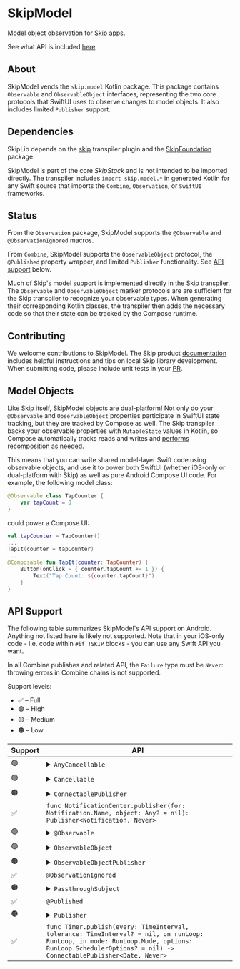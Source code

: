 # SkipModel

Model object observation for [Skip](https://skip.tools) apps.

See what API is included [here](#api-support).

## About 

SkipModel vends the `skip.model` Kotlin package. This package contains `Observable` and `ObservableObject` interfaces, representing the two core protocols that SwiftUI uses to observe changes to model objects. It also includes limited `Publisher` support.

## Dependencies

SkipLib depends on the [skip](https://source.skip.tools/skip) transpiler plugin and the [SkipFoundation](https://source.skip.tools/skip-foundation) package.

SkipModel is part of the core *SkipStack* and is not intended to be imported directly. The transpiler includes `import skip.model.*` in generated Kotlin for any Swift source that imports the `Combine`, `Observation`, or `SwiftUI` frameworks.

## Status

From the `Observation` package, SkipModel supports the `@Observable` and `@ObservationIgnored` macros.

From `Combine`, SkipModel supports the `ObservableObject` protocol, the `@Published` property wrapper, and limited `Publisher` functionality. See [API support](#api-support) below.

Much of Skip's model support is implemented directly in the Skip transpiler. The `Observable` and `ObservableObject` marker protocols are are sufficient for the Skip transpiler to recognize your observable types. When generating their corresponding Kotlin classes, the transpiler then adds the necessary code so that their state can be tracked by the Compose runtime.

## Contributing

We welcome contributions to SkipModel. The Skip product [documentation](https://skip.tools/docs/contributing/) includes helpful instructions and tips on local Skip library development. When submitting code, please include unit tests in your [PR](https://github.com/skiptools/skip-model/pulls).

## Model Objects

Like Skip itself, SkipModel objects are dual-platform! Not only do your `@Observable` and `ObservableObject` properties participate in SwiftUI state tracking, but they are tracked by Compose as well. The Skip transpiler backs your observable properties with `MutableState` values in Kotlin, so Compose automatically tracks reads and writes and [performs recomposition as needed](https://developer.android.com/jetpack/compose/state).

This means that you can write shared model-layer Swift code using observable objects, and use it to power both SwiftUI (whether iOS-only or dual-platform with Skip) as well as pure Android Compose UI code. For example, the following model class:

```swift
@Observable class TapCounter {
    var tapCount = 0 
}
```

could power a Compose UI:

```kotlin
val tapCounter = TapCounter()
...
TapIt(counter = tapCounter)
...
@Composable fun TapIt(counter: TapCounter) {
    Button(onClick = { counter.tapCount += 1 }) { 
        Text("Tap Count: ${counter.tapCount}")
    }
}
```

## API Support

The following table summarizes SkipModel's API support on Android. Anything not listed here is likely not supported. Note that in your iOS-only code - i.e. code within `#if !SKIP` blocks - you can use any Swift API you want.

In all Combine publishes and related API, the `Failure` type must be `Never`: throwing errors in Combine chains is not supported.

Support levels:

  - ✅ – Full
  - 🟢 – High
  - 🟡 – Medium 
  - 🟠 – Low
  
<table>
  <thead><th>Support</th><th>API</th></thead>
  <tbody>
    <tr>
      <td>🟢</td>
      <td>
          <details>
              <summary><code>AnyCancellable</code></summary>
              <ul>
                  <li>See <code>Cancellable</code></li>
              </ul>
          </details> 
      </td>
    </tr>
    <tr>
      <td>🟢</td>
      <td>
          <details>
              <summary><code>Cancellable</code></summary>
              <ul>
                  <li>The <code>store(in:)</code> function only supports a <code>Set</code></li>
              </ul>
          </details> 
      </td>
    </tr>
    <tr>
      <td>🟠</td>
      <td>
          <details>
              <summary><code>ConnectablePublisher</code></summary>
              <ul>
                  <li><code>func connect()</code></li>
                  <li><code>func autoconnect()</code></li>
                  <li>See <code>Publisher</code></li>
              </ul>
          </details> 
      </td>
    </tr>
    <tr>
      <td>✅</td>
      <td><code>func NotificationCenter.publisher(for: Notification.Name, object: Any? = nil): Publisher&lt;Notification, Never&gt;</code></td>
    </tr>
    <tr>
      <td>🟢</td>
      <td>
          <details>
              <summary><code>@Observable</code></summary>
              <ul>
                  <li>Skip does not support calls to the generated <code>access(keyPath:)</code> and <code>withMutation(keyPath:_:)</code> functions</li>
              </ul>
          </details> 
      </td>
    </tr>
    <tr>
      <td>🟢</td>
      <td>
            <details>
              <summary><code>ObservableObject</code></summary>
              <ul>
                  <li>If you declare your own <code>objectWillChange</code> publisher, it must be of type <code>ObservableObjectPublisher</code></li>
              </ul>
          </details> 
      </td>
    </tr>
    <tr>
      <td>🟠</td>
      <td>
            <details>
              <summary><code>ObservableObjectPublisher</code></summary>
              <ul>
                  <li><code>func send()</code></li>
                  <li>See <code>Publisher</code></li>
              </ul>
          </details> 
      </td>
    </tr>
    <tr>
      <td>✅</td>
      <td><code>@ObservationIgnored</code></td>
    </tr>
    <tr>
      <td>🟠</td>
      <td>
          <details>
              <summary><code>PassthroughSubject</code></summary>
              <ul>
                  <li><code>func send(value: Output)</code></li>
                  <li>See <code>Publisher</code></li>
              </ul>
          </details> 
      </td>
    </tr>
    <tr>
      <td>✅</td>
      <td><code>@Published</code></td>
    </tr>
    <tr>
      <td>🟠</td>
      <td>
          <details>
              <summary><code>Publisher</code></summary>
              <ul>
<li><code>func assign&lt;Root&gt;(to: KeyPath&lt;Root, Output&gt;, on: Root) -> AnyCancellable</code></li>
<li><code>func sink(receiveValue: (Output) -> Unit) -> AnyCancellable</code></li>
<li><code>func debounce(for: Double, scheduler: Scheduler) -> Publisher</code></li>
<li><code>func dropFirst(count: Int = 1) -> Publisher</code></li>
<li><code>func filter(isIncluded: (Output) -> Boolean) -> Publisher</code></li>
<li><code>func map&lt;T&gt;(transform: (Output) -> T) -> Publisher</code></li>
<li><code>func receive(on: Scheduler): Publisher</code></li>
              </ul>
          </details> 
      </td>
    </tr>
    <tr>
      <td>✅</td>
      <td><code>func Timer.publish(every: TimeInterval, tolerance: TimeInterval? = nil, on runLoop: RunLoop, in mode: RunLoop.Mode, options: RunLoop.SchedulerOptions? = nil) -> ConnectablePublisher&lt;Date, Never&gt;</code></li>
    </tr>
  </tbody>
</table>

